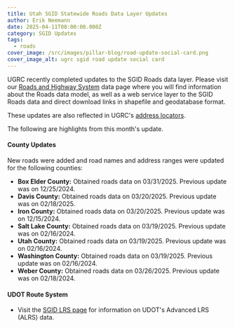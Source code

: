 ```yaml
---
title: Utah SGID Statewide Roads Data Layer Updates
author: Erik Neemann
date: 2025-04-11T08:00:00.000Z
category: SGID Updates
tags:
  - roads
cover_image: /src/images/pillar-blog/road-update-social-card.png
cover_image_alt: ugrc sgid road update social card
---
```


UGRC recently completed updates to the SGID Roads data layer. Please visit our [Roads and Highway System](/products/sgid/transportation/road-centerlines/) data page where you will find information about the Roads data model, as well as a web service layer to the SGID Roads data and direct download links in shapefile and geodatabase format.

These updates are also reflected in UGRC's [address locators](/products/sgid/address/).

The following are highlights from this month's update.

#### County Updates

New roads were added and road names and address ranges were updated for the following counties:

- **Box Elder County:** Obtained roads data on 03/31/2025. Previous update was on 12/25/2024.
- **Davis County:** Obtained roads data on 03/20/2025. Previous update was on 02/18/2025.
- **Iron County:** Obtained roads data on 03/20/2025. Previous update was on 12/15/2024.
- **Salt Lake County:** Obtained roads data on 03/19/2025. Previous update was on 02/16/2024.
- **Utah County:** Obtained roads data on 03/19/2025. Previous update was on 02/16/2024.
- **Washington County:** Obtained roads data on 03/19/2025. Previous update was on 02/16/2024.
- **Weber County:** Obtained roads data on 03/26/2025. Previous update was on 02/18/2024.

#### UDOT Route System

- Visit the [SGID LRS page](/products/sgid/transportation/highway-routes-lrs/) for information on UDOT's Advanced LRS (ALRS) data.
